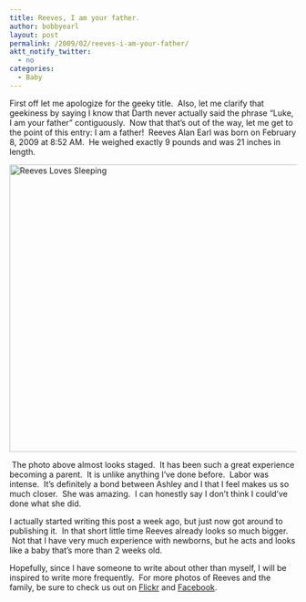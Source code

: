 ```yaml
---
title: Reeves, I am your father.
author: bobbyearl
layout: post
permalink: /2009/02/reeves-i-am-your-father/
aktt_notify_twitter:
  - no
categories:
  - Baby
---
```

First off let me apologize for the geeky title.  Also, let me clarify that geekiness by saying I know that Darth never actually said the phrase &#8220;Luke, I am your father&#8221; contiguously.  Now that that&#8217;s out of the way, let me get to the point of this entry: I am a father!  Reeves Alan Earl was born on February 8, 2009 at 8:52 AM.  He weighed exactly 9 pounds and was 21 inches in length.

<a href="https://www.flickr.com/photos/bobbyearl/3291449162" title="Reeves Loves Sleeping by bobbyearl, on Flickr"><img src="https://farm4.staticflickr.com/3463/3291449162_6449a004f1_o.jpg" width="756" height="504" alt="Reeves Loves Sleeping"></a>

 The photo above almost looks staged.  It has been such a great experience becoming a parent.  It is unlike anything I&#8217;ve done before.  Labor was intense.  It&#8217;s definitely a bond between Ashley and I that I feel makes us so much closer.  She was amazing.  I can honestly say I don&#8217;t think I could&#8217;ve done what she did.

I actually started writing this post a week ago, but just now got around to publishing it.  In that short little time Reeves already looks so much bigger.  Not that I have very much experience with newborns, but he acts and looks like a baby that&#8217;s more than 2 weeks old.

Hopefully, since I have someone to write about other than myself, I will be inspired to write more frequently.  For more photos of Reeves and the family, be sure to check us out on <a title="Flickr" href="http://www.flickr.com/photos/bobbyearl" target="_blank">Flickr</a> and <a title="Facebook" href="http://www.facebook.com/people/Bobby-Earl/45500018" target="_self">Facebook</a>.